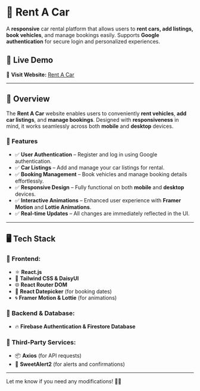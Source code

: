 # 🚗 Rent A Car  

A **responsive** car rental platform that allows users to **rent cars, add listings, book vehicles**, and manage bookings easily. Supports **Google authentication** for secure login and personalized experiences.  

## 📌 Live Demo  
🔗 **Visit Website:** [Rent A Car](https://assiengment-11.firebaseapp.com/)  

---

## 📖 Overview  
The **Rent A Car** website enables users to conveniently **rent vehicles**, **add car listings**, and **manage bookings**. Designed with **responsiveness** in mind, it works seamlessly across both **mobile** and **desktop** devices.  

### 🚀 Features  
- ✅ **User Authentication** – Register and log in using Google authentication.  
- ✅ **Car Listings** – Add and manage your car listings for rental.  
- ✅ **Booking Management** – Book vehicles and manage booking details effortlessly.  
- ✅ **Responsive Design** – Fully functional on both **mobile** and **desktop** devices.  
- ✅ **Interactive Animations** – Enhanced user experience with **Framer Motion** and **Lottie Animations**.  
- ✅ **Real-time Updates** – All changes are immediately reflected in the UI.  

---

## 🖥️ Tech Stack  

### 🔹 **Frontend:**  
- ⚛️ **React.js**  
- 🎨 **Tailwind CSS & DaisyUI**  
- 🌐 **React Router DOM**  
- 📅 **React Datepicker** (for booking dates)  
- 🌀 **Framer Motion & Lottie** (for animations)  

### 🔹 **Backend & Database:**  
- 🔥 **Firebase Authentication & Firestore Database**  

### 🔹 **Third-Party Services:**  
- 📦 **Axios** (for API requests)  
- 🍭 **SweetAlert2** (for alerts and confirmations)  

---

Let me know if you need any modifications! 🚀🔥  
